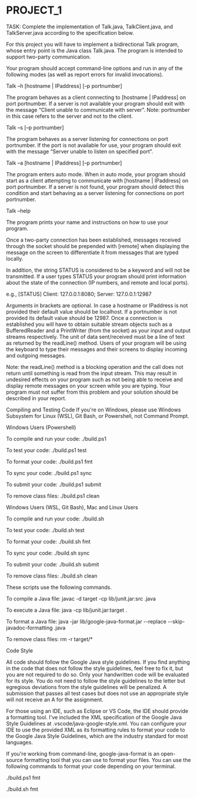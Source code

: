 # PROJECT_1

TASK: Complete the implementation of Talk.java, TalkClient.java, and TalkServer.java according to the specification below.
 
For this project you will have to implement a bidirectional Talk program, whose entry point is the Java class Talk.java. The program is intended to support two-party communication.

Your program should accept command-line options and run in any of the following modes (as well as report errors for invalid invocations).

Talk –h [hostname | IPaddress] [–p portnumber]

The program behaves as a client connecting to [hostname | IPaddress] on port portnumber. If a server is not available your program should exit with the message “Client unable to communicate with server”. Note: portnumber in this case refers to the server and not to the client.

Talk –s [–p portnumber]

The program behaves as a server listening for connections on port portnumber. If the port is not available for use, your program should exit with the message “Server unable to listen on specified port”.

Talk –a [hostname | IPaddress] [–p portnumber]

The program enters auto mode. When in auto mode, your program should start as a client attempting to communicate with [hostname | IPaddress] on port portnumber. If a server is not found, your program should detect this condition and start behaving as a server listening for connections on port portnumber.

Talk –help

The program prints your name and instructions on how to use your program.

Once a two-party connection has been established, messages received through the socket should be prepended with [remote] when displaying the message on the screen to differentiate it from messages that are typed locally.

In addition, the string STATUS is considered to be a keyword and will not be transmitted. If a user types STATUS your program should print information about the state of the connection (IP numbers, and remote and local ports).

e.g., [STATUS] Client: 127.0.0.1:8080; Server: 127.0.0.1:12987

Arguments in brackets are optional. In case a hostname or IPaddress is not provided their default value should be localhost. If a portnumber is not provided its default value should be 12987. Once a connection is established you will have to obtain suitable stream objects such as a BufferedReader and a PrintWriter (from the socket) as your input and output streams respectively. The unit of data sent/received must be a line of text as returned by the readLine() method. Users of your program will be using the keyboard to type their messages and their screens to display incoming and outgoing messages.

Note: the readLine() method is a blocking operation and the call does not return until something is read from the input stream. This may result in undesired effects on your program such as not being able to receive and display remote messages on your screen while you are typing. Your program must not suffer from this problem and your solution should be described in your report.



Compiling and Testing Code
If you're on Windows, please use Windows Subsystem for Linux (WSL), Git Bash, or Powershell, not Command Prompt.

Windows Users (Powershell)

To compile and run your code: ./build.ps1

To test your code: ./build.ps1 test

To format your code: ./build.ps1 fmt

To sync your code: ./build.ps1 sync

To submit your code: ./build.ps1 submit

To remove class files: ./build.ps1 clean

Windows Users (WSL, Git Bash), Mac and Linux Users

To compile and run your code: ./build.sh

To test your code: ./build.sh test

To format your code: ./build.sh fmt

To sync your code: ./build.sh sync

To submit your code: ./build.sh submit

To remove class files: ./build.sh clean

These scripts use the following commands.

To compile a Java file: javac -d target -cp lib/junit.jar:src <filepath>.java

To execute a Java file: java -cp lib/junit.jar:target <package-path>.<filename>

To format a Java file: java -jar lib/google-java-format.jar --replace --skip-javadoc-formatting <filepath>.java

To remove class files: rm -r target/*

Code Style

All code should follow the Google Java style guidelines. If you find anything in the code that does not follow the style guidelines, feel free to fix it, but you are not required to do so. Only your handwritten code will be evaluated for its style. You do not need to follow the style guidelines to the letter but egregious deviations from the style guidelines will be penalized. A submission that passes all test cases but does not use an appropriate style will not receive an A for the assignment.

For those using an IDE, such as Eclipse or VS Code, the IDE should provide a formatting tool. I've included the XML specification of the Google Java Style Guidelines at .vscode/java-google-style.xml. You can configure your IDE to use the provided XML as its formatting rules to format your code to the Google Java Style Guidelines, which are the industry standard for most languages.

If you're working from command-line, google-java-format is an open-source formatting tool that you can use to format your files. You can use the following commands to format your code depending on your terminal.

./build.ps1 fmt

./build.sh fmt

